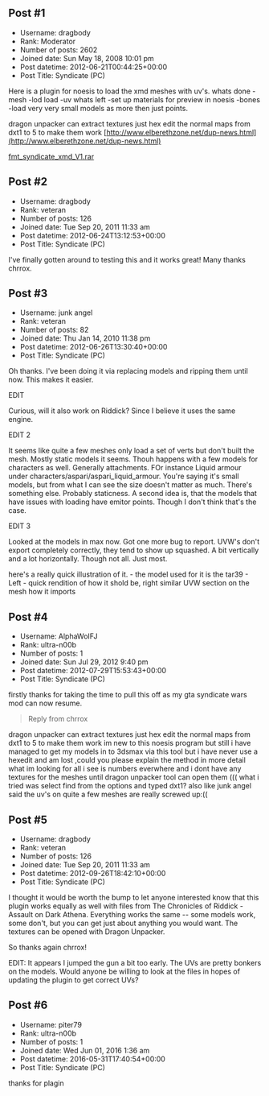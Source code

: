 ## Post #1
- Username: dragbody
- Rank: Moderator
- Number of posts: 2602
- Joined date: Sun May 18, 2008 10:01 pm
- Post datetime: 2012-06-21T00:44:25+00:00
- Post Title: Syndicate (PC)

Here is a plugin for noesis to load the xmd meshes with uv's.
whats done
-mesh
-lod load
-uv
whats left
-set up materials for preview in noesis
-bones
-load very very small models as more then just points.

dragon unpacker can extract textures just hex edit the normal maps from dxt1 to 5 to make them work
[http://www.elberethzone.net/dup-news.html](http://www.elberethzone.net/dup-news.html)

[fmt_syndicate_xmd_V1.rar](https://xentaxbackup.github.io/file/5504_fmt_syndicate_xmd_V1.rar)
## Post #2
- Username: dragbody
- Rank: veteran
- Number of posts: 126
- Joined date: Tue Sep 20, 2011 11:33 am
- Post datetime: 2012-06-24T13:12:53+00:00
- Post Title: Syndicate (PC)

I've finally gotten around to testing this and it works great! Many thanks chrrox.
## Post #3
- Username: junk angel
- Rank: veteran
- Number of posts: 82
- Joined date: Thu Jan 14, 2010 11:38 pm
- Post datetime: 2012-06-26T13:30:40+00:00
- Post Title: Syndicate (PC)

Oh thanks. I've been doing it via replacing models and ripping them until now. This makes it easier.

EDIT

Curious, will it also work on Riddick? Since I believe it uses the same engine.

EDIT 2 

It seems like quite a few meshes only load a set of verts but don't built the mesh. Mostly static models it seems. Thouh happens with a few models for characters as well. Generally attachments. FOr instance Liquid armour under characters/aspari/aspari_liquid_armour. You're saying it's small models, but from what I can see the size doesn't matter as much. There's something else. Probably staticness. A second idea is, that the models that have issues with loading have emitor points. Though I don't think that's the case.

EDIT 3

Looked at the models in max now. Got one more bug to report. UVW's don't export completely correctly, they tend to show up squashed. A bit vertically and a lot horizontally. Though not all. Just most.

here's a really quick illustration of it. - the model used for it is the tar39 - Left - quick rendition of how it shold be, right similar UVW section on the mesh how it imports
## Post #4
- Username: AlphaWoIFJ
- Rank: ultra-n00b
- Number of posts: 1
- Joined date: Sun Jul 29, 2012 9:40 pm
- Post datetime: 2012-07-29T15:53:43+00:00
- Post Title: Syndicate (PC)

firstly thanks for taking the time to pull this off as my gta syndicate wars mod can now resume.

> Reply from chrrox
>
> 

dragon unpacker can extract textures just hex edit the normal maps from dxt1 to 5 to make them work
 im new to this noesis program but still i have managed to get my models in to 3dsmax via this tool
but i have never use a hexedit and am lost ,could you please explain the method  in more detail what im looking for all i see is numbers everwhere and i dont have any textures for the meshes until dragon unpacker tool can open them ((( what i tried was select find from the options and typed dxt1?
 also like junk angel said the uv's on quite a few meshes are really screwed up:((
## Post #5
- Username: dragbody
- Rank: veteran
- Number of posts: 126
- Joined date: Tue Sep 20, 2011 11:33 am
- Post datetime: 2012-09-26T18:42:10+00:00
- Post Title: Syndicate (PC)

I thought it would be worth the bump to let anyone interested know that this plugin works equally as well with files from The Chronicles of Riddick - Assault on Dark Athena. Everything works the same -- some models work, some don't, but you can get just about anything you would want. The textures can be opened with Dragon Unpacker. 

So thanks again chrrox!

EDIT: It appears I jumped the gun a bit too early. The UVs are pretty bonkers on the models. Would anyone be willing to look at the files in hopes of updating the plugin to get correct UVs?
## Post #6
- Username: piter79
- Rank: ultra-n00b
- Number of posts: 1
- Joined date: Wed Jun 01, 2016 1:36 am
- Post datetime: 2016-05-31T17:40:54+00:00
- Post Title: Syndicate (PC)

thanks for plagin
